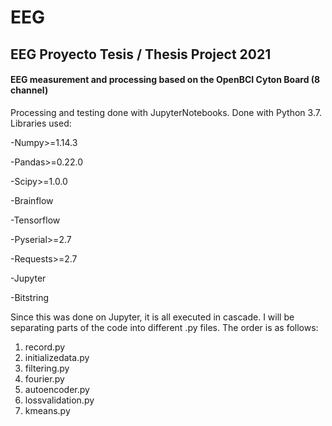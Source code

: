 # EEG
## EEG Proyecto Tesis / Thesis Project 2021

#### EEG measurement and processing based on the OpenBCI Cyton Board (8 channel)

Processing and testing done with JupyterNotebooks.
Done with Python 3.7. Libraries used:

  -Numpy>=1.14.3
  
  -Pandas>=0.22.0
  
  -Scipy>=1.0.0
  
  -Brainflow
  
  -Tensorflow
  
  -Pyserial>=2.7
  
  -Requests>=2.7
  
  -Jupyter 
  
  -Bitstring
  
Since this was done on Jupyter, it is all executed in cascade. I will be separating parts of the code into different .py files. The order is as follows:
  1. record.py
  2. initializedata.py
  3. filtering.py
  4. fourier.py
  5. autoencoder.py
  6. lossvalidation.py
  7. kmeans.py

